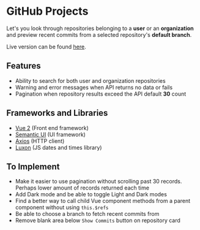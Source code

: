 # GitHub Projects

Let's you look through repositories belonging to a **user** or an **organization** and preview recent commits from a selected repository's **default branch**.

Live version can be found [here](http://iamjosh.xyz/GitHubProjects/index.html/).

## Features

- Ability to search for both user and organization repositories
- Warning and error messages when API returns no data or fails
- Pagination when repository results exceed the API default **30** count

## Frameworks and Libraries
- [Vue 2](https://v2.vuejs.org/) (Front end framework)
- [Semantic UI](https://semantic-ui.com/) (UI framework)
- [Axios](https://axios-http.com/) (HTTP client)
- [Luxon](https://moment.github.io/luxon/#/) (JS dates and times library)

## To Implement

- Make it easier to use pagination without scrolling past 30 records. Perhaps lower amount of records returned each time
- Add Dark mode and be able to toggle Light and Dark modes
- Find a better way to call child Vue component methods from a parent component without using `this.$refs`
- Be able to choose a branch to fetch recent commits from
- Remove blank area below `Show Commits` button on repository card